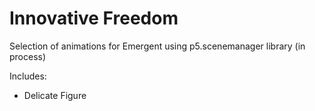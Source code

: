 # Innovative Freedom

Selection of animations for Emergent using p5.scenemanager library (in process)

Includes:
- Delicate Figure